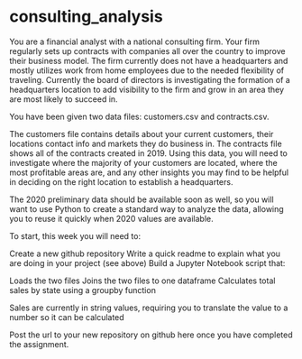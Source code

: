 # consulting_analysis

You are a financial analyst with a national consulting firm. Your firm regularly sets up contracts with companies all over the country to improve their business model. The firm currently does not have a headquarters and mostly utilizes work from home employees due to the needed flexibility of traveling. Currently the board of directors is investigating the formation of a headquarters location to add visibility to the firm and grow in an area they are most likely to succeed in.

You have been given two data files: customers.csv and contracts.csv.

The customers file contains details about your current customers, their locations contact info and markets they do business in. The contracts file shows all of the contracts created in 2019. Using this data, you will need to investigate where the majority of your customers are located, where the most profitable areas are, and any other insights you may find to be helpful in deciding on the right location to establish a headquarters.

The 2020 preliminary data should be available soon as well, so you will want to use Python to create a standard way to analyze the data, allowing you to reuse it quickly when 2020 values are available.

To start, this week you will need to:
	
Create a new github repository
	Write a quick readme to explain what you are doing in your project (see above)
	Build a Jupyter Notebook script that:

		
Loads the two files
		Joins the two files to one dataframe
		Calculates total sales by state using a groupby function
		

Sales are currently in string values, requiring you to translate the value to a number so it can be calculated
		

Post the url to your new repository on github here once you have completed the assignment.
